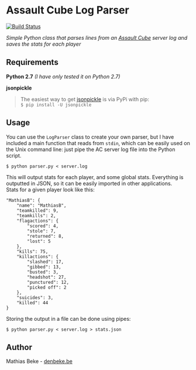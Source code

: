 Assault Cube Log Parser
=======================

[![Build Status](https://travis-ci.org/DenBeke/AC-Log-Parser.svg?branch=master)](https://travis-ci.org/DenBeke/AC-Log-Parser)

*Simple Python class that parses lines from an [Assault Cube](http://assault.cubers.net) server log and saves the stats for each player*

Requirements
------------

**Python 2.7** *(I have only tested it on Python 2.7)*

**jsonpickle**

> The easiest way to get [jsonpickle](http://jsonpickle.github.io) is via PyPi with pip:  
> `$ pip install -U jsonpickle`


Usage
-----

You can use the `LogParser` class to create your own parser, but I have included a main function that reads from `stdin`, which can be easily used on the Unix command line: just pipe the AC server log file into the Python script.

    $ python parser.py < server.log


This will output stats for each player, and some global stats. Everything is outputted in JSON, so it can be easily imported in other applications.  
Stats for a given player look like this:
   
    "MathiasB": {
        "name": "MathiasB", 
        "teamkilled": 9, 
        "teamkills": 2, 
        "flagactions": {
            "scored": 4, 
            "stole": 7, 
            "returned": 8, 
            "lost": 5
        }, 
        "kills": 75, 
        "killactions": {
            "slashed": 17, 
            "gibbed": 13, 
            "busted": 3, 
            "headshot": 27, 
            "punctured": 12, 
            "picked off": 2
        }, 
        "suicides": 3, 
        "killed": 44
    }


Storing the output in a file can be done using pipes:

    $ python parser.py < server.log > stats.json

Author
------

Mathias Beke - [denbeke.be](http://denbeke.be)